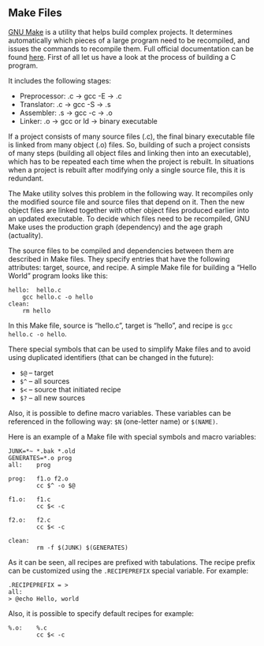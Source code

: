 Make Files
---

[GNU Make](https://www.gnu.org/software/make/) is a utility that helps build complex projects.
It determines automatically which pieces of a large program need to be recompiled,
and issues the commands to recompile them.
Full official documentation can be found [here](https://www.gnu.org/software/make/manual/make.html).
First of all let us have a look at the process of building a C program.

It includes the following stages:

* Preprocessor: .c → gcc -E  → .c
* Translator: .c → gcc -S → .s
* Assembler: .s → gcc -c → .o
* Linker: .o → gcc or ld → binary executable

If a project consists of many source files (.c), the final binary executable file is linked from many object (.o) files.
So, building of such a project consists of many steps (building all object files and linking then into an executable),
which has to be repeated each time when the project is rebuilt.
In situations when a project is rebuilt after modifying only a single source file, this it is redundant.

The Make utility solves this problem in the following way.
It recompiles only the modified source file and source files that depend on it.
Then the new object files are linked together with other object files produced earlier into an updated executable.
To decide which files need to be recompiled, GNU Make uses the production graph (dependency) and the age graph (actuality).

The source files to be compiled and dependencies between them are described in Make files.
They specify entries that have the following attributes: target, source, and recipe.
A simple Make file for building a “Hello World” program looks like this:

```make
hello:  hello.c
    gcc hello.c -o hello
clean:
    rm hello
```

In this Make file, source is “hello.c”, target is “hello”, and recipe is `gcc hello.c -o hello`.

There special symbols that can be used to simplify Make files and to avoid using duplicated identifiers
(that can be changed in the future):

* `$@` – target
* `$^` – all sources
* `$<` – source that initiated recipe
* `$?` – all new sources

Also, it is possible to define macro variables.
These variables can be referenced in the following way: `$N` (one-letter name) or `$(NAME)`.

Here is an example of a Make file with special symbols and macro variables:

```make
JUNK=*~ *.bak *.old
GENERATES=*.o prog
all:    prog

prog:   f1.o f2.o
        cc $^ -o $@

f1.o:   f1.c
        cc $< -c

f2.o:   f2.c
        cc $< -c

clean:
        rm -f $(JUNK) $(GENERATES)
```

As it can be seen, all recipes are prefixed with tabulations.
The recipe prefix can be customized using the `.RECIPEPREFIX` special variable. For example:

```make
.RECIPEPREFIX = >
all:
> @echo Hello, world
```

Also, it is possible to specify default recipes for example:

```make
%.o:    %.c 
        cc $< -c
```
